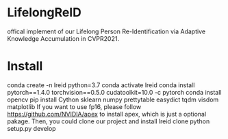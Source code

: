# LifelongReID
offical implement of our Lifelong Person Re-Identification via Adaptive Knowledge Accumulation in CVPR2021.





# Install

conda create -n lreid python=3.7
conda activate lreid
conda install pytorch==1.4.0 torchvision==0.5.0 cudatoolkit=10.0 -c pytorch
conda install opencv
pip install Cython sklearn numpy prettytable easydict tqdm visdom matplotlib
If you want to use fp16, please follow https://github.com/NVIDIA/apex to install apex, which is just a optional pakage.
Then, you could clone our project and install lreid
clone 
python setup.py develop

